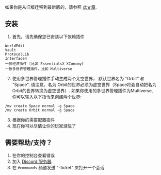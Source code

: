 如果你是从旧版迁移到最新版的，请参照 [此文章](/Space/legacy-conversion.md).

## 安装

1. 首先，请先确保您已安装以下依赖插件

```
WorldEdit
Vault
ProtocolLib
Interface4
一款经济插件 (比如 EssentialsX XConomy)
一款多世界管理插件，比如 Multiverse
```
2. 使用多世界管理插件手动生成两个太空世界， 默认世界名为 "Orbit" 和 "Space". 请注意，名为 Orbit的世界必须为虚空世界（Space将会自动把名为Orbit的世界转换为虚空世界）. 如果你使用的多世界管理插件为Multiverse, 你可以输入以下指令来创建两个世界:

```
/mv create Space normal -g Space
/mv create Orbit normal -g Space
```

3. 根据你的需要配置插件
4. 现在你可以尽情让你的玩家游玩了

## 需要帮助/支持？

1. 在你的控制台查看错误
2. 加入 [Discord 服务器](https://discord.com/invite/XR8bbm6).
3. 在 `#commands` 频道发送 "-ticket" 来打开一个会话.
